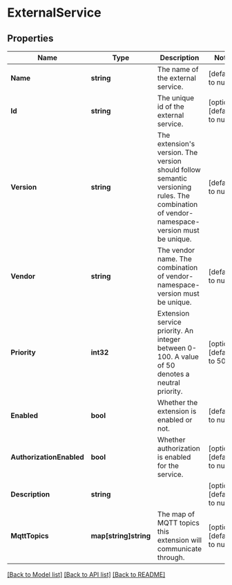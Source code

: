# ExternalService

## Properties
Name | Type | Description | Notes
------------ | ------------- | ------------- | -------------
**Name** | **string** | The name of the external service. | [default to null]
**Id** | **string** | The unique id of the external service. | [optional] [default to null]
**Version** | **string** | The extension&#39;s version. The version should follow semantic versioning rules. The combination of vendor-namespace-version must be unique.  | [default to null]
**Vendor** | **string** | The vendor name. The combination of vendor-namespace-version must be unique.  | [default to null]
**Priority** | **int32** | Extension service priority. An integer between 0-100. A value of 50 denotes a neutral priority.  | [optional] [default to 50]
**Enabled** | **bool** | Whether the extension is enabled or not. | [default to null]
**AuthorizationEnabled** | **bool** | Whether authorization is enabled for the service. | [optional] [default to null]
**Description** | **string** |  | [optional] [default to null]
**MqttTopics** | **map[string]string** | The map of MQTT topics this extension will communicate through.  | [optional] [default to null]

[[Back to Model list]](../README.md#documentation-for-models) [[Back to API list]](../README.md#documentation-for-api-endpoints) [[Back to README]](../README.md)


